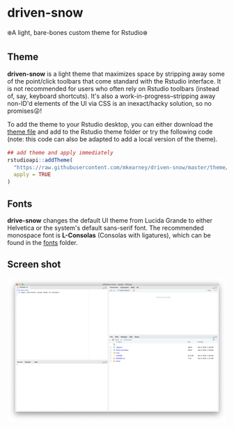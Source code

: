 # driven-snow
❄️A light, bare-bones custom theme for Rstudio❄️

## Theme

**driven-snow** is a light theme that maximizes space by stripping away some of
the point/click toolbars that come standard with the Rstudio interface. It is 
not recommended for users who often rely on Rstudio toolbars (instead of, say,
keyboard shortcuts). It's also a work-in-progress–stripping away non-ID'd
elements of the UI via CSS is an inexact/hacky solution, so no promises😜!

To add the theme to your Rstudio desktop, you can either download the 
[theme file](theme/drive-snow.rstheme) and add to the Rstudio theme folder or
try the following code (note: this code can also be adapted to add a local
version of the theme).

``` r
## add theme and apply immediately
rstudioapi::addTheme(
  "https://raw.githubusercontent.com/mkearney/driven-snow/master/theme/driven-snow.rstheme",
  apply = TRUE
)
```

## Fonts

**drive-snow** changes the default UI theme from Lucida Grande to either 
Helvetica or the system's default sans-serif font. The recommended monospace 
font is **L-Consolas** (Consolas with ligatures), which can be found in the 
[fonts](fonts) folder.

## Screen shot

![](img/screen-shot.png)
